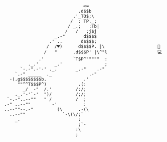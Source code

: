 <pre>                         
                              ∞∞
                            .d$$b
                          .'_TO$;\
                         /  : TP._;
                        / _.;   :Tb|
                       /   /   ;j$j
                   _.-"       d$$$$
                 .' ..       d$$$$;
                /  /♥)      d$$$$P. |\                    👋 Hi I am Naman.
               /   "      .d$$$P' |\^"l                   💻 I am a creator.
             .'           `T$P^"""""  :                   
         ._.'      _.'                ;
      `-.-".-'-' ._.       _.-"    .-"
    `.-" _____  ._              .-"
  -(.g$$$$$$$$b.              .'                                  
     ""^^T$$$P^)            .(:
       _/  -"  /.'         /:/;
    ._.'-'`-'  ")/         /;/;
 `-.-"..--""   " /         /  ;
.-" ..--""        -'          :
..--""--.-"         (\      .-(\
  ..--""              `-\(\/;`
    _.                      :
                            ;`-
                           :\
                           ;  
</pre>
